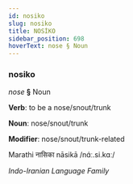 ```yaml
---
id: nosiko
slug: nosiko
title: NOSİKO
sidebar_position: 698
hoverText: nose § Noun
---
```


### nosiko

*nose* **§** Noun

**Verb**: to be a nose/snout/trunk

**Noun**: nose/snout/trunk

**Modifier**: nose/snout/trunk-related

Marathi नासिका nāsikā /nɑ́ː.si.kɑː/

*Indo-Iranian Language Family*